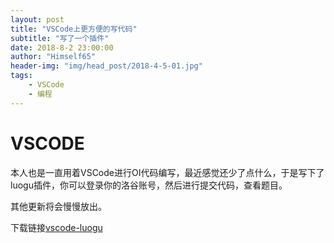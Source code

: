 ```yaml
---
layout: post
title: "VSCode上更方便的写代码"
subtitle: "写了一个插件"
date: 2018-8-2 23:00:00
author: "Himself65"
header-img: "img/head_post/2018-4-5-01.jpg"
tags: 
    - VSCode
    - 编程
---
```

# VSCODE

本人也是一直用着VSCode进行OI代码编写，最近感觉还少了点什么，于是写下了luogu插件，你可以登录你的洛谷账号，然后进行提交代码，查看题目。

其他更新将会慢慢放出。

下载链接[vscode-luogu](https://marketplace.visualstudio.com/items?itemName=himself6565.vscode-luogu)